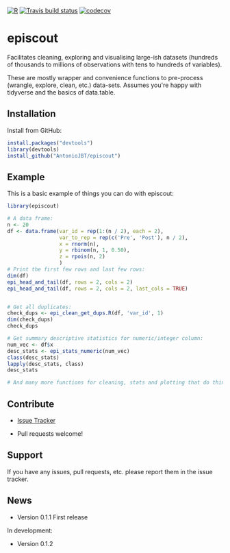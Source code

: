 [![R](https://github.com/antoniojbt/episcout/actions/workflows/r.yml/badge.svg)](https://github.com/antoniojbt/episcout/actions/workflows/r.yml)
[![Travis build status](https://travis-ci.org/AntonioJBT/episcout.svg?branch=master)](https://travis-ci.org/AntonioJBT/episcout)
[![codecov](https://codecov.io/gh/AntonioJBT/episcout/branch/master/graph/badge.svg)](https://codecov.io/gh/AntonioJBT/episcout)

# episcout

Facilitates cleaning, exploring and visualising large-ish datasets (hundreds of thousands to millions of observations with tens to hundreds of variables).

These are mostly wrapper and convenience functions to pre-process (wrangle, explore, clean, etc.) data-sets. Assumes you're happy with tidyverse and the basics of data.table.

## Installation

<!--- 
You can install the released version of episcout from [CRAN](https://CRAN.R-project.org) with:

``` r
install.packages("episcout")
```
--->

Install from GitHub:
``` r
install.packages("devtools")
library(devtools)
install_github("AntonioJBT/episcout")
```

## Example

This is a basic example of things you can do with episcout:

``` r
library(episcout)

# A data frame:
n <- 20
df <- data.frame(var_id = rep(1:(n / 2), each = 2),
                 var_to_rep = rep(c('Pre', 'Post'), n / 2),
                 x = rnorm(n),
                 y = rbinom(n, 1, 0.50),
                 z = rpois(n, 2)
                 )
# Print the first few rows and last few rows:
dim(df)
epi_head_and_tail(df, rows = 2, cols = 2)
epi_head_and_tail(df, rows = 2, cols = 2, last_cols = TRUE)


# Get all duplicates:
check_dups <- epi_clean_get_dups.R(df, 'var_id', 1)
dim(check_dups)
check_dups

# Get summary descriptive statistics for numeric/integer column:
num_vec <- df$x
desc_stats <- epi_stats_numeric(num_vec)
class(desc_stats)
lapply(desc_stats, class)
desc_stats

# And many more functions for cleaning, stats and plotting that do things a bit faster or more conveniently and I couldn't easily find in other packages.
```

## Contribute

- [Issue Tracker](https://github.com/AntonioJBT/episcout/issues)

- Pull requests welcome!


Support
-------

If you have any issues, pull requests, etc. please report them in the issue tracker. 

## News

- Version 0.1.1
  First release

In development: 
- Version 0.1.2

